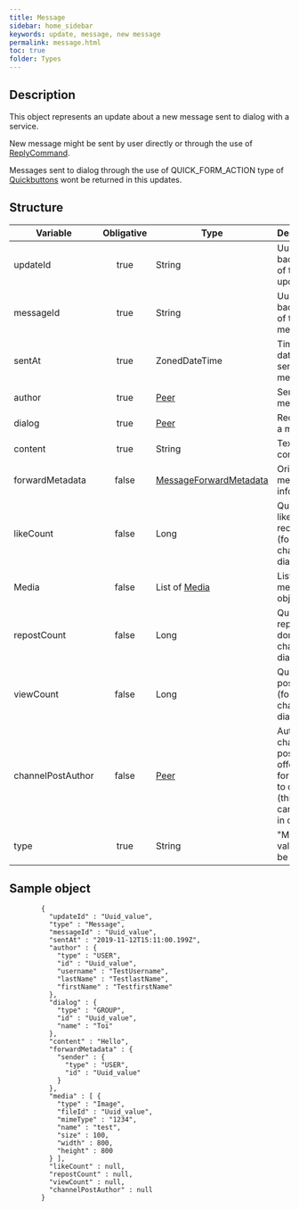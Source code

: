 ```yaml
---
title: Message
sidebar: home_sidebar
keywords: update, message, new message
permalink: message.html
toc: true
folder: Types
---
```


## Description

<p> This object represents an update about a new message sent to dialog with a service.
</p>

New message might be sent by user directly or through the use of [ReplyCommand](https://btsdigital.github.io/bot-api-contract/replycommand.html).

<p> Messages sent to dialog through the use of QUICK_FORM_ACTION type of <a href="https://btsdigital.github.io/bot-api-contract/quickbuttoncommand.html">Quickbuttons</a> wont be returned in this updates.
</p>

## Structure

| Variable  | Obligative  |Type| Description
|---|:---:|---|---|
| updateId  | true |String| Uuid with backend ID of the update |
| messageId  | true |String |  Uuid with backend ID of the message |
| sentAt  | true |ZonedDateTime|  Time and date of sending a message |
| author  | true |[Peer](https://btsdigital.github.io/bot-api-contract/peer.html) |  Sender of a message  |
| dialog  | true | [Peer](https://btsdigital.github.io/bot-api-contract/peer.html) |Recipient of a message |
| content  | true | String| Text content  |
| forwardMetadata| false |[MessageForwardMetadata](https://btsdigital.github.io/bot-api-contract/messageforwardmetadata.html) |  Original message info |
| likeCount  | false |Long |  Quantity of likes received (for channel dialogs)  |
| Media  | false | List of [Media](https://btsdigital.github.io/bot-api-contract/media.html)| List of media objects  |
| repostCount  | false | Long | Quantity of reposts done (for channel dialogs) |
| viewCount  | false |Long  |Quantity of post views (for channel dialogs)  |
| channelPostAuthor  | false |[Peer](https://btsdigital.github.io/bot-api-contract/peer.html) |  Author of a channel post who offered it for posting to channel (this author can't post in channel)  |
| type  | true | String | "Message" value must be filled

## Sample object

```
        {
          "updateId" : "Uuid_value",
          "type" : "Message",
          "messageId" : "Uuid_value",
          "sentAt" : "2019-11-12T15:11:00.199Z",
          "author" : {
            "type" : "USER",
            "id" : "Uuid_value",
            "username" : "TestUsername",
            "lastName" : "TestlastName",
            "firstName" : "TestfirstName"
          },
          "dialog" : {
            "type" : "GROUP",
            "id" : "Uuid_value",
            "name" : "Toi"
          },
          "content" : "Hello",
          "forwardMetadata" : {
            "sender" : {
              "type" : "USER",
              "id" : "Uuid_value"
            }
          },
          "media" : [ {
            "type" : "Image",
            "fileId" : "Uuid_value",
            "mimeType" : "1234",
            "name" : "test",
            "size" : 100,
            "width" : 800,
            "height" : 800
          } ],
          "likeCount" : null,
          "repostCount" : null,
          "viewCount" : null,
          "channelPostAuthor" : null
        }
```
